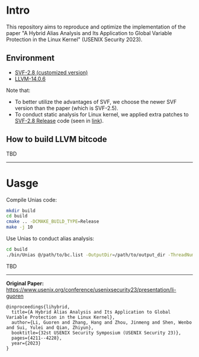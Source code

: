 # Intro

This repository aims to reproduce and optimize the implementation of the paper "A Hybrid Alias Analysis and Its Application to Global Variable Protection in the Linux Kernel" (USENIX Security 2023).

## Environment

- [SVF-2.8 (customized version)](https://github.com/learjet5/SVF-for-Linux-Kernel)
- [LLVM-14.0.6](https://github.com/llvm/llvm-project/releases/tag/llvmorg-14.0.6)

Note that: 
- To better utilize the advantages of SVF, we choose the newer SVF version than the paper (which is SVF-2.5).
- To conduct static analysis for Linux kernel, we applied extra patches to [SVF-2.8 Release](https://github.com/SVF-tools/SVF/releases/tag/SVF-2.8) code (seen in [link](https://github.com/learjet5/SVF-for-Linux-Kernel)).


## How to build LLVM bitcode

TBD

---

# Uasge

Compile Unias code:

```sh
mkdir build
cd build
cmake .. -DCMAKE_BUILD_TYPE=Release
make -j 10
```

Use Unias to conduct alias analysis:

```sh
cd build
./bin/Unias @/path/to/bc.list -OutputDir=/path/to/output_dir -ThreadNum=8 2>&1 | tee runlog.txt
```

TBD

---

**Original Paper:** https://www.usenix.org/conference/usenixsecurity23/presentation/li-guoren

```
@inproceedings{lihybrid,
  title={A Hybrid Alias Analysis and Its Application to Global Variable Protection in the Linux Kernel},
  author={Li, Guoren and Zhang, Hang and Zhou, Jinmeng and Shen, Wenbo and Sui, Yulei and Qian, Zhiyun},
  booktitle={32st USENIX Security Symposium (USENIX Security 23)},
  pages={4211--4228},
  year={2023}
}
```